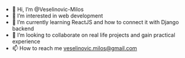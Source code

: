 - 👋 Hi, I’m @Veselinovic-Milos
- 👀 I’m interested in web development
- 🌱 I’m currently learning ReactJS and how to connect it with Django backend
- 💞️ I’m looking to collaborate on real life projects and gain practical experience
- 📫 How to reach me veselinovic.milos@gmail.com

<!---
Veselinovic-Milos/Veselinovic-Milos is a ✨ special ✨ repository because its `README.md` (this file) appears on your GitHub profile.
You can click the Preview link to take a look at your changes.
--->
